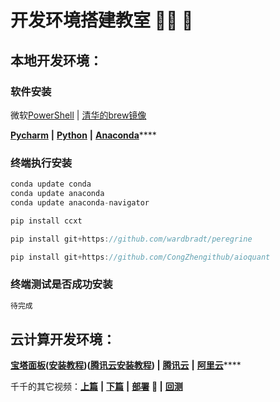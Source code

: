 # 开发环境搭建教室 👨‍🏫 🚩

## 本地开发环境：

### 软件安装 

微软[PowerShell](https://docs.microsoft.com/zh-cn/powershell/)  \|  [清华的brew镜像](https://mirrors.tuna.tsinghua.edu.cn/help/homebrew/)

[**Pycharm**](https://www.jetbrains.com/pycharm/download/#section=mac)  **\|**  [**Python**](https://www.python.org/downloads/)  **\|**  [**Anaconda**](https://www.anaconda.com/products/individual#Downloads)\*\*\*\*

### **终端执行安装**

```c
conda update conda
conda update anaconda
conda update anaconda-navigator
```

```c
pip install ccxt
```

```c
pip install git+https://github.com/wardbradt/peregrine
```

```c
pip install git+https://github.com/CongZhengithub/aioquant
```

### 终端测试是否成功安装

```c
待完成
```

## 云计算开发环境：

[**宝塔面板**](https://www.bt.cn/)**\(**[**安装教程**](https://www.bt.cn/bbs/thread-19376-1-1.html)**\)\(**[**腾讯云安装教程**](https://cloud.tencent.com/document/product/213/45550)**\)  \|**  [**腾讯云**](https://cloud.tencent.com/)  **\|**  [**阿里云**](https://www.aliyun.com/)\*\*\*\*

千千的其它视频：[**上篇**](https://mp.weixin.qq.com/s/lVqcoBvtmyLaohz7DLtIoA)  **\|**  [**下篇**](https://mp.weixin.qq.com/s/6qL4redQ3lFiNvZOowpBaA)  **\|**  [**部署**](https://mp.weixin.qq.com/s/6bKVOqcYppqta3zRdMtvWA) **🚩 \|**  [**回测**](https://mp.weixin.qq.com/s/Ju4XFDHTq7wk2wokArmKGw)

